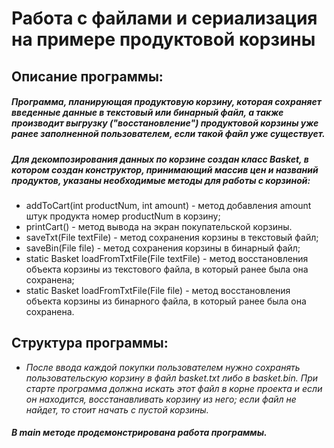 # Работа с файлами и сериализация на примере продуктовой корзины

## Описание программы:
##### Программа, планирующая продуктовую корзину, которая сохраняет введенные данные в текстовый или бинарный файл, а также производит выгрузку ("восстановление") продуктовой корзины уже ранее заполненной пользователем, если такой файл уже существует.
##### Для декомпозирования данных по корзине создан класс Basket, в котором создан конструктор, принимающий массив цен и названий продуктов, указаны необходимые методы для работы с корзиной:
 - addToCart(int productNum, int amount) - метод добавления amount штук продукта номер productNum в корзину;
 - printCart() - метод вывода на экран покупательской корзины.
 - saveTxt(File textFile) - метод сохранения корзины в текстовый файл;
 - saveBin(File file) - метод сохранения корзины в бинарный файл;
 - static Basket loadFromTxtFile(File textFile) - метод восстановления объекта корзины из текстового файла, в который ранее была она сохранена;
 - static Basket loadFromTxtFile(File file) - метод восстановления объекта корзины из бинарного файла, в который ранее была она сохранена.

## Структура программы:
 - *После ввода каждой покупки пользователем нужно сохранять пользовательскую корзину в файл basket.txt либо в basket.bin. 
При старте программа должна искать этот файл в корне проекта и если он находится, восстанавливать корзину из него; если файл не найдет, то стоит начать с пустой корзины.*
##### В main методе продемонстрирована работа программы.

